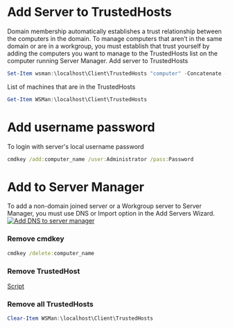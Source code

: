 # Add Server to TrustedHosts
Domain membership automatically establishes a trust relationship between the computers in the domain. To manage computers that aren’t in the same domain or are in a workgroup, you must establish that trust yourself by adding the computers you want to manage to the TrustedHosts list on the computer running Server Manager.
Add server to TrustedHosts
```powershell
Set-Item wsman:\localhost\Client\TrustedHosts "computer" -Concatenate -Force
```
List of machines that are in the TrustedHosts
```powershell
Get-Item WSMan:\localhost\Client\TrustedHosts
```
# Add username password
To login with server's local username password
```cmd
cmdkey /add:computer_name /user:Administrator /pass:Password
```
# Add to Server Manager
To add a non-domain joined server or a Workgroup server to Server Manager, you must use DNS or Import option in the Add Servers Wizard.
[![Add DNS to server manager](https://www.jorgebernhardt.com/wp-content/uploads/2018/08/add-server.SM_.png "Add DNS to server manager")](https://www.jorgebernhardt.com/wp-content/uploads/2018/08/add-server.SM_.png "Add DNS to server manager")
### Remove cmdkey
```cmd
cmdkey /delete:computer_name
```
### Remove TrustedHost
[Script](https://github.com/BarnaNorbert19/Cheat-Sheets/blob/main/Windows/Scripts/TrustedHost.psm1 "Script")
### Remove all TrustedHosts
```powershell
Clear-Item WSMan:\localhost\Client\TrustedHosts
```
